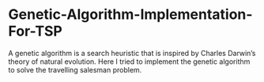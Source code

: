 # Genetic-Algorithm-Implementation-For-TSP

A genetic algorithm is a search heuristic that is inspired by Charles Darwin’s theory of natural evolution. Here I tried to implement the genetic algorithm to solve the travelling salesman problem.

